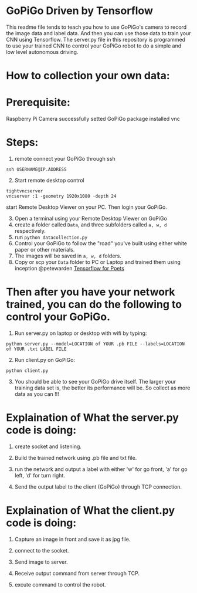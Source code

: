 # GoPiGo Driven by Tensorflow
This readme file tends to teach you how to use GoPiGo's camera to record the image data and label data. And then you can use those data to train your CNN using Tensorflow. The server.py file in this repository is programmed to use your trained CNN to control your GoPiGo robot to do a simple and low level autonomous driving.

# How to collection your own data:

# Prerequisite:
Raspberry Pi Camera successfully setted
GoPiGo package installed
vnc

# Steps:
1. remote connect your GoPiGo through ssh
```
ssh USERNAME@IP.ADDRESS
```

2. Start remote desktop control
```
tightvncserver
vncserver :1 -geometry 1920x1080 -depth 24
```
start Remote Desktop Viewer on your PC. Then login your GoPiGo.

3. Open a terminal using your Remote Desktop Viewer on GoPiGo
4. create a folder called ```Data```, and three subfolders called ```a, w, d``` respectively.
5. run ```python datacollection.py```
6. Control your GoPiGo to follow the "road" you've built using either white paper or other materials.
7. The images will be saved in ```a, w, d``` folders. 
8. Copy or scp your ```Data``` folder to PC or Laptop and trained them using inception @petewarden  [Tensorflow for Poets](https://petewarden.com/2016/02/28/tensorflow-for-poets/)

# Then after you have your network trained, you can do the following to control your GoPiGo.
1. Run server.py on laptop or desktop with wifi by typing:
```
python server.py --model=LOCATION of YOUR .pb FILE --labels=LOCATION of YOUR .txt LABEL FILE
```   

2. Run client.py on GoPiGo:
```
python client.py
```

3. You should be able to see your GoPiGo drive itself. The larger your training data set is, the better its performance will be. So collect as more data as you can !!! 

# Explaination of What the server.py code is doing:

1. create socket and listening. 

2. Build the trained network using .pb file and txt file.

3. run the network and output a label with either 'w' for go front, 'a' for go left, 'd' for turn right.

4. Send the output label to the client (GoPiGo) through TCP connection.

# Explaination of What the client.py code is doing:

1. Capture an image in front and save it as jpg file. 

2. connect to the socket.

3. Send image to server.

4. Receive output command from server through TCP.

5. excute command to control the robot.
